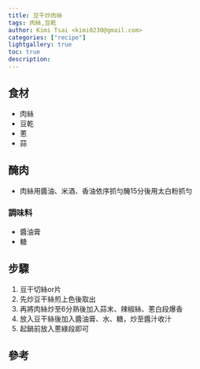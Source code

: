 ```yaml
---
title: 豆干炒肉絲
tags: 肉絲,豆乾
author: Kimi Tsai <kimi0230@gmail.com>
categories: ["recipe"]
lightgallery: true
toc: true
description:
---
```

## 食材
* 肉絲
* 豆乾
* 蔥
* 蒜

## 醃肉
* 肉絲用醬油、米酒、香油依序抓勻醃15分後用太白粉抓勻

### 調味料
* 醬油膏
* 糖


## 步驟
1. 豆干切絲or片
2. 先炒豆干絲煎上色後取出
3. 再將肉絲炒至6分熟後加入蒜末、辣椒絲、蔥白段爆香
4. 放入豆干絲後加入醬油膏、水、糖，炒至醬汁收汁
5. 起鍋前放入蔥綠段即可


## 參考